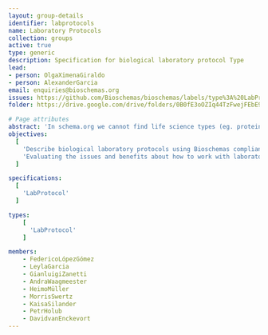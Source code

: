 ```yaml
---
layout: group-details
identifier: labprotocols
name: Laboratory Protocols
collection: groups
active: true
type: generic
description: Specification for biological laboratory protocol Type
lead: 
- person: OlgaXimenaGiraldo
- person: AlexanderGarcia
email: enquiries@bioschemas.org
issues: https://github.com/Bioschemas/bioschemas/labels/type%3A%20LabProtocol
folder: https://drive.google.com/drive/folders/0B0fE3oOZIq44TzFwejFEbE9WdXM

# Page attributes
abstract: 'In schema.org we cannot find life science types (eg. protein, gene, biological pathway) except those types that overlap with healthcare and medicine domains defined by the health schema.org extension (eg. drug, artery). These life science types share many elements which can be captured in a common biological entity type.'
objectives:
  [
    'Describe biological laboratory protocols using Bioschemas compliant markup so protocols can be more easily indexed by search engines and registries.',
    'Evaluating the issues and benefits about how to work with laboratory protocols in schema.org and Bioschemas'
  ]

specifications:
  [
    'LabProtocol'
  ]

types:
    [
      'LabProtocol'
    ]

members:
    - FedericoLópezGómez
    - LeylaGarcia
    - GianluigiZanetti
    - AndraWaagmeester
    - HeimoMüller
    - MorrisSwertz
    - KaisaSilander
    - PetrHolub
    - DavidvanEnckevort
---
```

